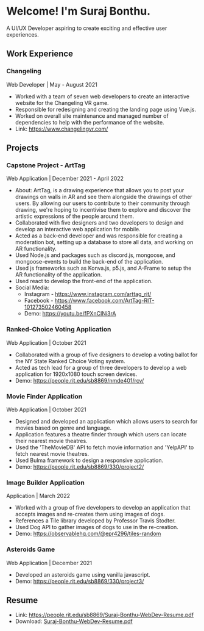 # Welcome! I'm Suraj Bonthu. 
A UI/UX Developer aspiring to create exciting and effective user experiences.

## Work Experience
### Changeling
Web Developer | May - August 2021
- Worked with a team of seven web developers to create an interactive website for the Changeling VR game.
- Responsible for redesigning and creating the landing page using Vue.js.
- Worked on overall site maintenance and managed number of dependencies to help with the performance of the website.
- Link: https://www.changelingvr.com/


## Projects

### Capstone Project - ArtTag
Web Application | December 2021 - April 2022
- About: ArtTag, is a drawing experience that allows you to post your drawings on walls in AR and see them alongside the drawings of other users. By allowing our users to contribute to their community through drawing, we're hoping to incentivise them to explore and discover the artistic expressions of the people around them.
- Collaborated with five designers and two developers to design and develop an interactive web application for mobile.
- Acted as a back-end developer and was responsible for creating a moderation bot, setting up a database to store all data, and working on AR functionality.
- Used Node.js and packages such as discord.js, mongoose, and mongoose-events to build the back-end of the application.
- Used js frameworks such as Konva.js, p5.js, and A-Frame to setup the AR functionality of the application.
- Used react to develop the front-end of the application.
- Social Media: 
  - Instagram - https://www.instagram.com/arttag_rit/
  - Facebook - https://www.facebook.com/ArtTag-RIT-101273502460458
  - Demo: https://youtu.be/fPXnCINi3rA

### Ranked-Choice Voting Application
Web Application | October 2021
- Collaborated with a group of five designers to develop a voting ballot for the NY State Ranked Choice Voting system.
- Acted as tech lead for a group of three developers to develop a web application for 1920x1080 touch screen devices.
- Demo: https://people.rit.edu/sb8869/nmde401/rcv/

### Movie Finder Application
Web Application | October 2021
- Designed and developed an application which allows users to search for movies based on genre and language.
- Application features a theatre finder through which users can locate their nearest movie theatres.
- Used the 'TheMovieDB' API to fetch movie information and 'YelpAPI' to fetch nearest movie theatres.
- Used Bulma framework to design a responsive application.
- Demo: https://people.rit.edu/sb8869/330/project2/

### Image Builder Application
Application | March 2022
- Worked with a group of five developers to develop an application that accepts images and re-creates them using images of dogs.
- References a Tile library developed by Professor Travis Stodter. 
- Used Dog API to gather images of dogs to use in the re-creation.
- Demo: https://observablehq.com/@epr4296/tiles-random

### Asteroids Game
Web Application | December 2021
- Developed an asteroids game using vanilla javascript.
- Demo: https://people.rit.edu/sb8869/330/project3/

## Resume
- Link: https://people.rit.edu/sb8869/Suraj-Bonthu-WebDev-Resume.pdf
- Download: [Suraj-Bonthu-WebDev-Resume.pdf](https://github.com/sb8869/Suraj-Bonthu-Portfolio/files/8577414/Suraj-Bonthu-WebDev-Resume.pdf)

